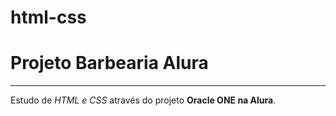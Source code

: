 # html-css

# Projeto Barbearia Alura

---

Estudo de *HTML e CSS* através do projeto **Oracle ONE na Alura**.


